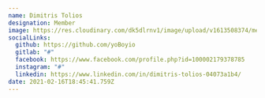 ```yaml
---
name: Dimitris Tolios
designation: Member
image: https://res.cloudinary.com/dk5dlrnv1/image/upload/v1613508374/members/2019-09-24_05.02.07_2_da8ph4.jpg
socialLinks:
  github: https://github.com/yoBoyio
  gitlab: "#"
  facebook: https://www.facebook.com/profile.php?id=100002179378785
  instagram: "#"
  linkedin: https://www.linkedin.com/in/dimitris-tolios-04073a1b4/
date: 2021-02-16T18:45:41.759Z
---
```

